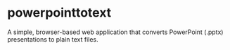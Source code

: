 # powerpointtotext
A simple, browser-based web application that converts PowerPoint (.pptx) presentations to plain text files.
